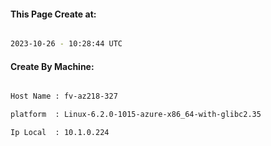 
   
#### This Page Create at:

```bash

2023-10-26 - 10:28:44 UTC

```

#### Create By Machine:

```bash

Host Name : fv-az218-327

platform  : Linux-6.2.0-1015-azure-x86_64-with-glibc2.35

Ip Local  : 10.1.0.224

```

